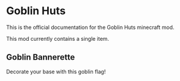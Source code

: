 # Goblin Huts

This is the official documentation for the Goblin Huts minecraft mod.

This mod currently contains a single item.

## Goblin Bannerette

Decorate your base with this goblin flag!

